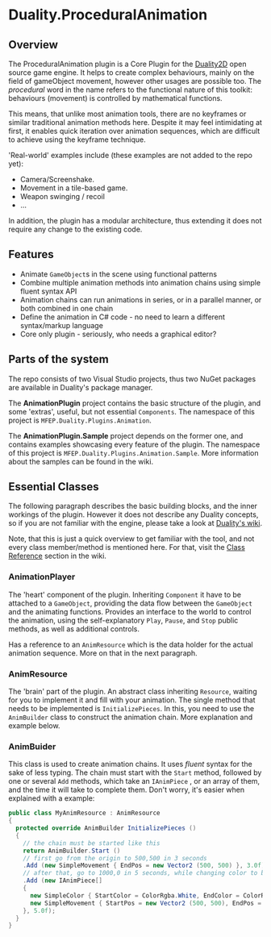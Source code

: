 # Duality.ProceduralAnimation

## Overview
The ProceduralAnimation plugin is a Core Plugin for the [Duality2D](http://duality.adamslair.net/) open source game engine.
It helps to create complex behaviours, mainly on the field of gameObject movement, however other usages are possible too.
The *procedural* word in the name refers to the functional nature of this toolkit:
behaviours (movement) is controlled by mathematical functions.

This means, that unlike most animation tools, there are no keyframes or similar traditional animation methods here.
Despite it may feel intimidating at first, it enables quick iteration over animation sequences,
which are difficult to achieve using the keyframe technique.

'Real-world' examples include (these examples are not added to the repo yet):
* Camera/Screenshake.
* Movement in a tile-based game.
* Weapon swinging / recoil
* ...

In addition, the plugin has a modular architecture, thus extending it does not require any change to the existing code.

## Features
* Animate `GameObject`s in the scene using functional patterns
* Combine multiple animation methods into animation chains using simple fluent syntax API
* Animation chains can run animations in series, or in a parallel manner, or both combined in one chain
* Define the animation in C# code - no need to learn a different syntax/markup language
* Core only plugin - seriously, who needs a graphical editor?

## Parts of the system
The repo consists of two Visual Studio projects, thus two NuGet packages are available in Duality's package manager.

The **AnimationPlugin** project contains the basic structure of the plugin, and some 'extras', useful, but not essential `Components`.
The namespace of this project is `MFEP.Duality.Plugins.Animation`.

The **AnimationPlugin.Sample** project depends on the former one, and contains examples showcasing every feature of the plugin.
The namespace of this project is `MFEP.Duality.Plugins.Animation.Sample`. More information about the samples can be found in the wiki.

## Essential Classes
The following paragraph describes the basic building blocks, and the inner workings of the plugin.
However it does not describe any Duality concepts, so if you are not familiar with the engine, please take a look at [Duality's wiki](https://github.com/AdamsLair/duality/wiki).

Note, that this is just a quick overview to get familiar with the tool, and not every class member/method is mentioned here.
For that, visit the [Class Reference](https://github.com/mfep/Duality.ProceduralAnimation/wiki/Class-Reference) section in the wiki.

### AnimationPlayer
The 'heart' component of the plugin. Inheriting `Component` it have to be attached to a `GameObject`, providing the data flow
between the `GameObject` and the animating functions. Provides an interface to the world to control the animation,
using the self-explanatory `Play`, `Pause`, and `Stop` public methods, as well as additional controls.

Has a reference to an `AnimResource` which is the data holder for the actual animation sequence. More on that in the next paragraph.

### AnimResource
The 'brain' part of the plugin. An abstract class inheriting `Resource`, waiting for you to implement it and fill with your animation.
The single method that needs to be implemented is `InitializePieces`. In this, you need to use the `AnimBuilder` class
to construct the animation chain. More explanation and example below.

### AnimBuider
This class is used to create animation chains. It uses *fluent* syntax for the sake of less typing.
The chain must start with the `Start` method, followed by one or several `Add` methods,
which take an `IAnimPiece` , or an array of them, and the time it will take to complete them.
Don't worry, it's easier when explained with a example:

```csharp
public class MyAnimResource : AnimResource
{
  protected override AnimBuilder InitializePieces ()
  {
    // the chain must be started like this
    return AnimBuilder.Start ()
    // first go from the origin to 500,500 in 3 seconds
    .Add (new SimpleMovement { EndPos = new Vector2 (500, 500) }, 3.0f)
    // after that, go to 1000,0 in 5 seconds, while changing color to blue
    .Add (new IAnimPiece[]
    {
      new SimpleColor { StartColor = ColorRgba.White, EndColor = ColorRgba.Blue },
      new SimpleMovement { StartPos = new Vector2 (500, 500), EndPos = new Vector2 (1000, 0) }
    }, 5.0f);
  }
}
```
